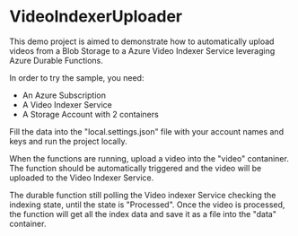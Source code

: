 # VideoIndexerUploader
This demo project is aimed to demonstrate how to automatically upload videos from a Blob Storage to a Azure Video Indexer Service leveraging Azure Durable Functions.

In order to try the sample, you need:
- An Azure Subscription
- A Video Indexer Service
- A Storage Account with 2 containers

Fill the data into the "local.settings.json" file with your account names and keys and run the project locally.

When the functions are running, upload a video into the "video" contaniner. The function should be automatically triggered and the video will be uploaded to the Video Indexer Service. 

The durable function still polling the Video indexer Service checking the indexing state, until the state is "Processed".
Once the video is processed, the function will get all the index data and save it as a file into the "data" container.
